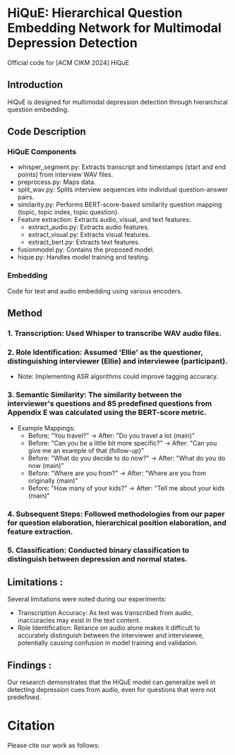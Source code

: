 # HiQuE: Hierarchical Question Embedding Network for Multimodal Depression Detection

Official code for [ACM CIKM 2024] HiQuE

## Introduction 

HiQuE is designed for multimodal depression detection through hierarchical question embedding.

## Code Description

### HiQuE Components

- whisper_segment.py: Extracts transcript and timestamps (start and end points) from interview WAV files.
- preprocess.py: Maps data.
- split_wav.py: Splits interview sequences into individual question-answer pairs.
- similarity.py: Performs BERT-score-based similarity question mapping (topic, topic index, topic question).
- Feature extraction: Extracts audio, visual, and text features:
  - extract_audio.py: Extracts audio features.
  - extract_visual.py: Extracts visual features.
  - extract_bert.py: Extracts text features.
- fusionmodel.py: Contains the proposed model.
- hique.py: Handles model training and testing.

### Embedding 

Code for text and audio embedding using various encoders.


## Method

### 1. Transcription: Used Whisper to transcribe WAV audio files.

### 2. Role Identification: Assumed 'Ellie' as the questioner, distinguishing interviewer (Ellie) and interviewee (participant).

  - Note: Implementing ASR algorithms could improve tagging accuracy.

### 3. Semantic Similarity: The similarity between the interviewer's questions and 85 predefined questions from Appendix E was calculated using the BERT-score metric.

  - Example Mappings:
    - Before: "You travel?" -> After: "Do you travel a lot (main)"
    - Before: "Can you be a little bit more specific?" -> After: "Can you give me an example of that (follow-up)"
    - Before: "What do you decide to do now?" -> After: "What do you do now (main)"
    - Before: "Where are you from?" -> After: "Where are you from originally (main)"
    - Before: "How many of your kids?" -> After: "Tell me about your kids (main)"
    
### 4. Subsequent Steps: Followed methodologies from our paper for question elaboration, hierarchical position elaboration, and feature extraction.

### 5. Classification: Conducted binary classification to distinguish between depression and normal states.


## Limitations : 
Several limitations were noted during our experiments:

- Transcription Accuracy: As text was transcribed from audio, inaccuracies may exist in the text content.
- Role Identification: Reliance on audio alone makes it difficult to accurately distinguish between the interviewer and interviewee, potentially causing confusion in model training and validation.

## Findings : 
Our research demonstrates that the HiQuE model can generalize well in detecting depression cues from audio, even for questions that were not predefined.


# Citation 
Please cite our work as follows:

